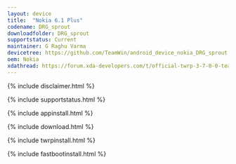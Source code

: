 ```yaml
---
layout: device
title:  "Nokia 6.1 Plus"
codename: DRG_sprout
downloadfolder: DRG_sprout
supportstatus: Current
maintainer: G Raghu Varma
devicetree: https://github.com/TeamWin/android_device_nokia_DRG_sprout
oem: Nokia
xdathread: https://forum.xda-developers.com/t/official-twrp-3-7-0-0-team-win-recovery-project-nokia-6-1-plus.3893909/
---
```


{% include disclaimer.html %}

{% include supportstatus.html %}

{% include appinstall.html %}

{% include download.html %}

{% include twrpinstall.html %}

{% include fastbootinstall.html %}
